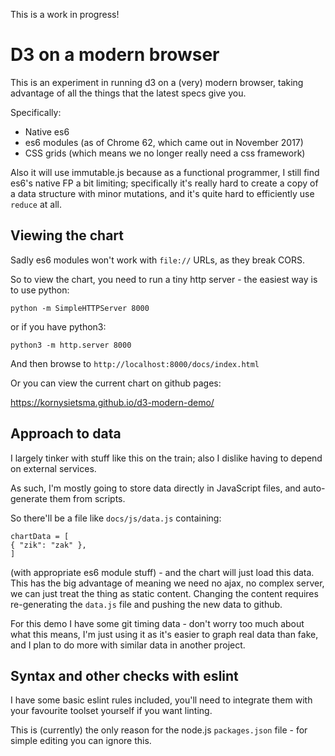 This is a work in progress!

# D3 on a modern browser

This is an experiment in running d3 on a (very) modern browser,
taking advantage of all the things that the latest specs
give you.

Specifically:

- Native es6
- es6 modules (as of Chrome 62, which came out in November 2017)
- CSS grids (which means we no longer really need a css framework)

Also it will use immutable.js because as a functional programmer,
I still find es6's native FP a bit limiting; specifically it's
really hard to create a copy of a data structure with minor
mutations, and it's quite hard to efficiently use `reduce` at all.

## Viewing the chart

Sadly es6 modules won't work with `file://` URLs, as they break
CORS.

So to view the chart, you need to run a tiny http server - the easiest way is to use python:

`python -m SimpleHTTPServer 8000`

or if you have python3:

`python3 -m http.server 8000`

And then browse to `http://localhost:8000/docs/index.html`

Or you can view the current chart on github pages:

https://kornysietsma.github.io/d3-modern-demo/

## Approach to data

I largely tinker with stuff like this on the train; also
I dislike having to depend on external services.

As such, I'm mostly going to store data directly in JavaScript
files, and auto-generate them from scripts.

So there'll be a file like `docs/js/data.js` containing:
```
chartData = [
{ "zik": "zak" },
]
```

(with appropriate es6 module stuff) - and the chart will just load this data.  This has the big advantage of meaning we need no ajax,
no complex server, we can just treat the thing as static content.
Changing the content requires re-generating the `data.js` file and
pushing the new data to github.

For this demo I have some git timing data - don't worry too much about
what this means, I'm just using it as it's easier to graph real data than fake,
and I plan to do more with similar data in another project.

## Syntax and other checks with eslint
I have some basic eslint rules included, you'll need to integrate them
with your favourite toolset yourself if you want linting.

This is (currently) the only reason for the node.js `packages.json` file - for simple
editing you can ignore this.
